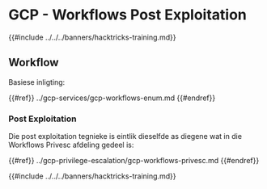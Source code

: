 # GCP - Workflows Post Exploitation

{{#include ../../../banners/hacktricks-training.md}}

## Workflow

Basiese inligting:

{{#ref}}
../gcp-services/gcp-workflows-enum.md
{{#endref}}

### Post Exploitation

Die post exploitation tegnieke is eintlik dieselfde as diegene wat in die Workflows Privesc afdeling gedeel is:

{{#ref}}
../gcp-privilege-escalation/gcp-workflows-privesc.md
{{#endref}}

{{#include ../../../banners/hacktricks-training.md}}
